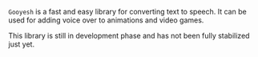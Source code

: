 `Gooyesh` is a fast and easy library for converting text to speech. It can be used for adding voice over to animations and video games.

This library is still in development phase and has not been fully stabilized just yet.